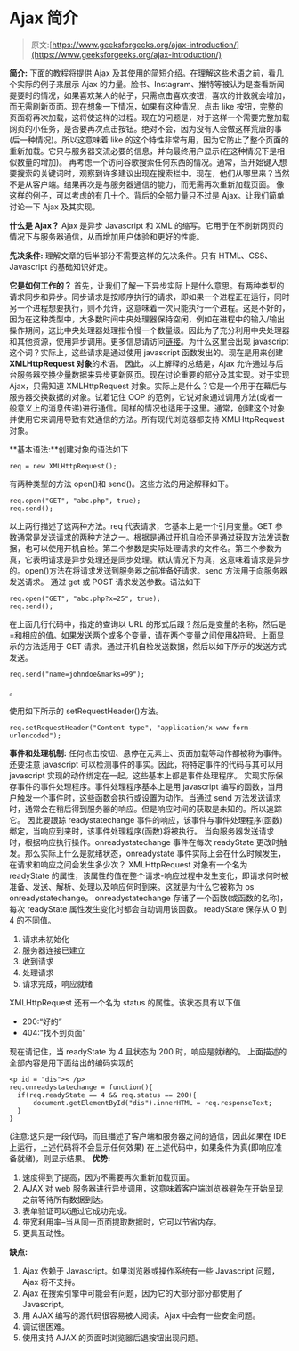 # Ajax 简介

> 原文:[https://www.geeksforgeeks.org/ajax-introduction/](https://www.geeksforgeeks.org/ajax-introduction/)

**简介:**
下面的教程将提供 Ajax 及其使用的简短介绍。在理解这些术语之前，看几个实际的例子来展示 Ajax 的力量。脸书、Instagram、推特等被认为是查看新闻提要时的情况，如果喜欢某人的帖子，只需点击喜欢按钮，喜欢的计数就会增加，而无需刷新页面。现在想象一下情况，如果有这种情况，点击 like 按钮，完整的页面将再次加载，这将使这样的过程。现在的问题是，对于这样一个需要完整加载网页的小任务，是否要再次点击按钮。绝对不会，因为没有人会做这样荒唐的事(后一种情况)。所以这意味着 like 的这个特性非常有用，因为它防止了整个页面的重新加载。它只与服务器交流必要的信息，并向最终用户显示(在这种情况下是相似数量的增加)。
再考虑一个访问谷歌搜索任何东西的情况。通常，当开始键入想要搜索的关键词时，观察到许多建议出现在搜索栏中。现在，他们从哪里来？当然不是从客户端。结果再次是与服务器通信的能力，而无需再次重新加载页面。
像这样的例子，可以考虑的有几十个。背后的全部力量只不过是 Ajax。让我们简单讨论一下 Ajax 及其实现。

**什么是 Ajax？**
Ajax 是异步 Javascript 和 XML 的缩写。它用于在不刷新网页的情况下与服务器通信，从而增加用户体验和更好的性能。

**先决条件:**
理解文章的后半部分不需要这样的先决条件。只有 HTML、CSS、Javascript 的基础知识好走。

**它是如何工作的？**
首先，让我们了解一下异步实际上是什么意思。有两种类型的请求同步和异步。同步请求是按顺序执行的请求，即如果一个进程正在运行，同时另一个进程想要执行，则不允许，这意味着一次只能执行一个进程。这是不好的，因为在这种类型中，大多数时间中央处理器保持空闲，例如在进程中的输入/输出操作期间，这比中央处理器处理指令慢一个数量级。因此为了充分利用中央处理器和其他资源，使用异步调用。更多信息请访问[链接](https://en.wikipedia.org/wiki/Asynchronous_I/O)。为什么这里会出现 javascript 这个词？实际上，这些请求是通过使用 javascript 函数发出的。现在是用来创建 **XMLHttpRequest 对象**的术语。
因此，以上解释的总结是，Ajax 允许通过与后台服务器交换少量数据来异步更新网页。现在讨论重要的部分及其实现。对于实现 Ajax，只需知道 XMLHttpRequest 对象。实际上是什么？它是一个用于在幕后与服务器交换数据的对象。试着记住 OOP 的范例，它说对象通过调用方法(或者一般意义上的消息传递)进行通信。同样的情况也适用于这里。通常，创建这个对象并使用它来调用导致有效通信的方法。所有现代浏览器都支持 XMLHttpRequest 对象。

**基本语法:**创建对象的语法如下

```
req = new XMLHttpRequest();
```

有两种类型的方法 open()和 send()。这些方法的用途解释如下。

```
req.open("GET", "abc.php", true);
req.send();
```

以上两行描述了这两种方法。req 代表请求，它基本上是一个引用变量。GET 参数通常是发送请求的两种方法之一。根据是通过开机自检还是通过获取方法发送数据，也可以使用开机自检。第二个参数是实际处理请求的文件名。第三个参数为真，它表明请求是异步处理还是同步处理。默认情况下为真，这意味着请求是异步的。open()方法在将请求发送到服务器之前准备好请求。send 方法用于向服务器发送请求。
通过 get 或 POST 请求发送参数。语法如下

```
req.open("GET", "abc.php?x=25", true);
req.send();
```

在上面几行代码中，指定的查询以 URL 的形式后跟？然后是变量的名称，然后是=和相应的值。如果发送两个或多个变量，请在两个变量之间使用&符号。上面显示的方法适用于 GET 请求。通过开机自检发送数据，然后以如下所示的发送方式发送。

```
req.send("name=johndoe&marks=99");
```

。

使用如下所示的 setRequestHeader()方法。

```
req.setRequestHeader("Content-type", "application/x-www-form-urlencoded");
```

**事件和处理机制:**
任何点击按钮、悬停在元素上、页面加载等动作都被称为事件。还要注意 javascript 可以检测事件的事实。因此，将特定事件的代码与其可以用 javascript 实现的动作绑定在一起。这些基本上都是事件处理程序。
实现实际保存事件的事件处理程序。事件处理程序基本上是用 javascript 编写的函数，当用户触发一个事件时，这些函数会执行或设置为动作。当通过 send 方法发送请求时，通常会在稍后得到服务器的响应。但是响应时间的获取是未知的。所以追踪它。
因此要跟踪 readystatechange 事件的响应，该事件与事件处理程序(函数)绑定，当响应到来时，该事件处理程序(函数)将被执行。
当向服务器发送请求时，根据响应执行操作。onreadystatechange 事件在每次 readyState 更改时触发。那么实际上什么是就绪状态，onreadystate 事件实际上会在什么时候发生，在请求和响应之间会发生多少次？
XMLHttpRequest 对象有一个名为 readyState 的属性，该属性的值在整个请求-响应过程中发生变化，即请求何时被准备、发送、解析、处理以及响应何时到来。这就是为什么它被称为 os onreadystatechange。
onreadystatechange 存储了一个函数(或函数的名称)，每次 readyState 属性发生变化时都会自动调用该函数。
readyState 保存从 0 到 4 的不同值。

1.  请求未初始化
2.  服务器连接已建立
3.  收到请求
4.  处理请求
5.  请求完成，响应就绪

XMLHttpRequest 还有一个名为 status 的属性。该状态具有以下值

*   200:“好的”
*   404:“找不到页面”

现在请记住，当 readyState 为 4 且状态为 200 时，响应是就绪的。
上面描述的全部内容是用下面给出的编码实现的

```
<p id = "dis">< /p>
req.onreadystatechange = function(){
  if(req.readyState == 4 && req.status == 200){
      document.getElementById("dis").innerHTML = req.responseText;
  }
}
```

(注意:这只是一段代码，而且描述了客户端和服务器之间的通信，因此如果在 IDE 上运行，上述代码将不会显示任何效果)
在上述代码中，如果条件为真(即响应准备就绪)，则显示结果。
**优势:**

1.  速度得到了提高，因为不需要再次重新加载页面。
2.  AJAX 对 web 服务器进行异步调用，这意味着客户端浏览器避免在开始呈现之前等待所有数据到达。
3.  表单验证可以通过它成功完成。
4.  带宽利用率–当从同一页面提取数据时，它可以节省内存。
5.  更具互动性。

**缺点:**

1.  Ajax 依赖于 Javascript。如果浏览器或操作系统有一些 Javascript 问题，Ajax 将不支持。
2.  Ajax 在搜索引擎中可能会有问题，因为它的大部分部分都使用了 Javascript。
3.  用 AJAX 编写的源代码很容易被人阅读。Ajax 中会有一些安全问题。
4.  调试很困难。
5.  使用支持 AJAX 的页面时浏览器后退按钮出现问题。